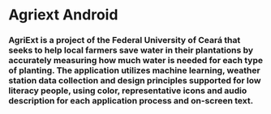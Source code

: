 # Agriext Android

### AgriExt is a project of the Federal University of Ceará that seeks to help local farmers save water in their plantations by accurately measuring how much water is needed for each type of planting. The application utilizes machine learning, weather station data collection and design principles supported for low literacy people, using color, representative icons and audio description for each application process and on-screen text.
